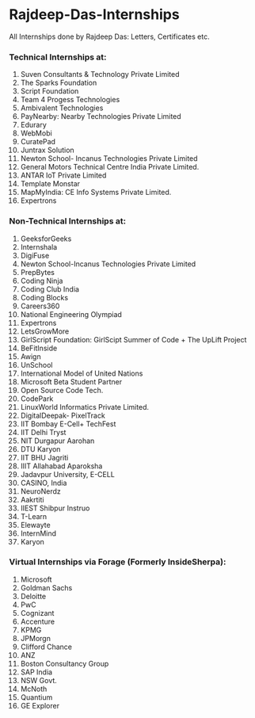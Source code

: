 # Rajdeep-Das-Internships
All Internships done by Rajdeep Das: Letters, Certificates etc.

### Technical Internships at:
1. Suven Consultants & Technology Private Limited
2. The Sparks Foundation
3. Script Foundation
4. Team 4 Progess Technologies
5. Ambivalent Technologies
6. PayNearby: Nearby Technologies Private Limited
7. Edurary
8. WebMobi
9. CuratePad
10. Juntrax Solution
11. Newton School- Incanus Technologies Private Limited
12. General Motors Technical Centre India Private Limited.
13. ANTAR IoT Private Limited
14. Template Monstar
15. MapMyIndia: CE Info Systems Private Limited.
16. Expertrons


### Non-Technical Internships at:
1. GeeksforGeeks
2. Internshala
3. DigiFuse
4. Newton School-Incanus Technologies Private Limited
5. PrepBytes
6. Coding Ninja
7. Coding Club India
8. Coding Blocks
9. Careers360
10. National Engineering Olympiad
11. Expertrons
12. LetsGrowMore
13. GirlScript Foundation: GirlScipt Summer of Code + The UpLift Project
14. BeFitInside
15. Awign
16. UnSchool
17. International Model of United Nations
18. Microsoft Beta Student Partner
19. Open Source Code Tech.
20. CodePark
21. LinuxWorld Informatics Private Limited.
22. DigitalDeepak- PixelTrack
23. IIT Bombay E-Cell+ TechFest
24. IIT Delhi Tryst
25. NIT Durgapur Aarohan
26. DTU Karyon
27. IIT BHU Jagriti
28. IIIT Allahabad Aparoksha
29. Jadavpur University, E-CELL
30. CASINO, India
31. NeuroNerdz
32. Aakrtiti
33. IIEST Shibpur Instruo
34. T-Learn
35. Elewayte
36. InternMind
37. Karyon

### Virtual Internships via Forage (Formerly InsideSherpa):
1. Microsoft
2. Goldman Sachs
3. Deloitte
4. PwC
5. Cognizant
6. Accenture
7. KPMG
8. JPMorgn
9. Clifford Chance
10. ANZ
11. Boston Consultancy Group
12. SAP India
13. NSW Govt.
14. McNoth
15. Quantium
16. GE Explorer
